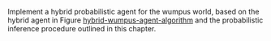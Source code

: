 

Implement a hybrid probabilistic agent for the wumpus world, based on
the hybrid agent in
Figure <a href="#">hybrid-wumpus-agent-algorithm</a> and the
probabilistic inference procedure outlined in this chapter.
